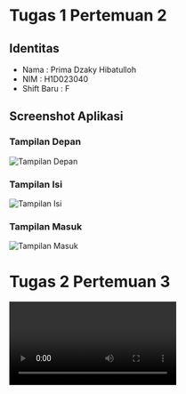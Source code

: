# Tugas 1 Pertemuan 2

## Identitas
- Nama : Prima Dzaky Hibatulloh
- NIM  : H1D023040
- Shift Baru : F

## Screenshot Aplikasi

### Tampilan Depan
![Tampilan Depan](tampilan-depan.png)

### Tampilan Isi
![Tampilan Isi](tampilan-isi.png)

### Tampilan Masuk
![Tampilan Masuk](tampilan-masuk.png)


# Tugas 2 Pertemuan 3

![Video Demo Aplikasi](demo.mp4)
